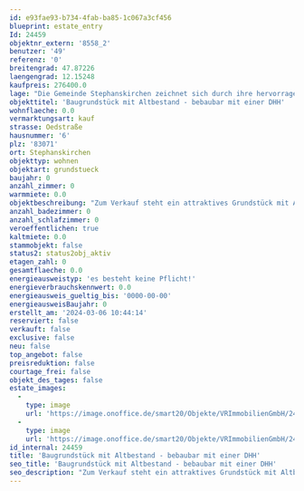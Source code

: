 ```yaml
---
id: e93fae93-b734-4fab-ba85-1c067a3cf456
blueprint: estate_entry
Id: 24459
objektnr_extern: '8558_2'
benutzer: '49'
referenz: '0'
breitengrad: 47.87226
laengengrad: 12.15248
kaufpreis: 276400.0
lage: "Die Gemeinde Stephanskirchen zeichnet sich durch ihre hervorragende Infrastruktur aus. Die zahlreichen Einkaufsmöglichkeiten, sowie Ärzte, Apotheker und Banken sind bequem in wenigen Minuten erreichbar. Zur Autobahnanschlussstelle Rohrdorf (München-Salzburg-Innsbruck) sowie zur Fußgängerzone in Rosenheim sind es nur ein paar Kilometer.\r\nHoher Freizeitwert durch die geographische Lage zwischen Inn und Simssee, mit schönen Badeplätzen und zahlreichen Wander- und Radlwegen."
objekttitel: 'Baugrundstück mit Altbestand - bebaubar mit einer DHH'
wohnflaeche: 0.0
vermarktungsart: kauf
strasse: Oedstraße
hausnummer: '6'
plz: '83071'
ort: Stephanskirchen
objekttyp: wohnen
objektart: grundstueck
baujahr: 0
anzahl_zimmer: 0
warmmiete: 0.0
objektbeschreibung: "Zum Verkauf steht ein attraktives Grundstück mit Altbestand in Stephanskirchen.\r\n\r\nDas Grundstück ist bebaubar mit einer Doppelhaushälfte.\r\nDas Teilgrundstück ist noch nicht vermessen. Die mögliche Grundstücksgrenze ist im Lageplan verzeichnet.\r\n\r\nDas komplette Grundstück mit 662 m² kann zu einem Kaufpreis von 550.000 € erworben werden.\r\n\r\nDer Kaufpreis liegt bei ca. 830€ je m²\r\n\r\nNähere Details erhalten Sie von uns selbstverständlich auf Anfrage."
anzahl_badezimmer: 0
anzahl_schlafzimmer: 0
veroeffentlichen: true
kaltmiete: 0.0
stammobjekt: false
status2: status2obj_aktiv
etagen_zahl: 0
gesamtflaeche: 0.0
energieausweistyp: 'es besteht keine Pflicht!'
energieverbrauchskennwert: 0.0
energieausweis_gueltig_bis: '0000-00-00'
energieausweisBaujahr: 0
erstellt_am: '2024-03-06 10:44:14'
reserviert: false
verkauft: false
exclusive: false
neu: false
top_angebot: false
preisreduktion: false
courtage_frei: false
objekt_des_tages: false
estate_images:
  -
    type: image
    url: 'https://image.onoffice.de/smart20/Objekte/VRImmobilienGmbH/24459/_528571.jpg'
  -
    type: image
    url: 'https://image.onoffice.de/smart20/Objekte/VRImmobilienGmbH/24459/_528579.jpg'
id_internal: 24459
title: 'Baugrundstück mit Altbestand - bebaubar mit einer DHH'
seo_title: 'Baugrundstück mit Altbestand - bebaubar mit einer DHH'
seo_description: "Zum Verkauf steht ein attraktives Grundstück mit Altbestand in Stephanskirchen.\r\n\r\nDas Grundstück ist bebaubar mit einer Doppelhaushälfte.\r\nDas Teilgrundstü"
---
```

